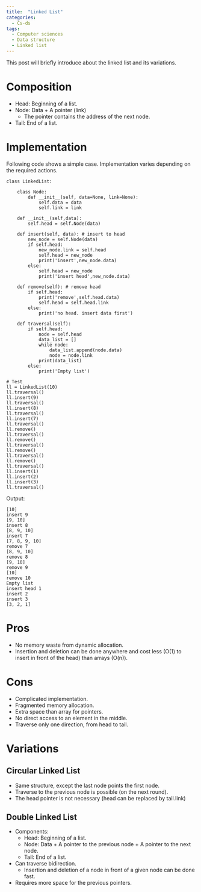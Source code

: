 ```yaml
---
title:  "Linked List"
categories:
  - Cs-ds
tags:
  - Computer sciences
  - Data structure
  - Linked list
---
```


This post will briefly introduce about the linked list and its variations.

# Composition

- Head: Beginning of a list. 
- Node: Data + A pointer (link)
    - The pointer contains the address of the next node.
- Tail: End of a list. 

# Implementation

Following code shows a simple case. Implementation varies depending on the required actions.

```
class LinkedList:
    
    class Node:
        def __init__(self, data=None, link=None):
            self.data = data
            self.link = link

    def __init__(self,data):
        self.head = self.Node(data)
        
    def insert(self, data): # insert to head
        new_node = self.Node(data)
        if self.head:
            new_node.link = self.head
            self.head = new_node
            print('insert',new_node.data)
        else:
            self.head = new_node
            print('insert head',new_node.data)
        
    def remove(self): # remove head
        if self.head:
            print('remove',self.head.data)
            self.head = self.head.link
        else:
            print('no head. insert data first')

    def traversal(self):
        if self.head:
            node = self.head
            data_list = []
            while node:
                data_list.append(node.data)
                node = node.link
            print(data_list)
        else:
            print('Empty list')

# Test
ll = LinkedList(10)
ll.traversal()
ll.insert(9)
ll.traversal()
ll.insert(8)
ll.traversal()
ll.insert(7)
ll.traversal()
ll.remove()
ll.traversal()
ll.remove()
ll.traversal()
ll.remove()
ll.traversal()
ll.remove()
ll.traversal()
ll.insert(1)
ll.insert(2)
ll.insert(3)
ll.traversal()
```
Output:
```
[10]
insert 9
[9, 10]
insert 8
[8, 9, 10]
insert 7
[7, 8, 9, 10]
remove 7
[8, 9, 10]
remove 8
[9, 10]
remove 9
[10]
remove 10
Empty list
insert head 1
insert 2
insert 3
[3, 2, 1]

```


# Pros
- No memory waste from dynamic allocation.
- Insertion and deletion can be done anywhere and cost less (O(1) to insert in front of the head) than arrays (O(n)).

# Cons
- Complicated implementation.
- Fragmented memory allocation.
- Extra space than array for pointers.
- No direct access to an element in the middle.
- Traverse only one direction, from head to tail.


# Variations 

## Circular Linked List
- Same structure, except the last node points the first node.
- Traverse to the previous node is possible (on the next round).
- The head pointer is not necessary (head can be replaced by tail.link)

## Double Linked List
- Components:
    - Head: Beginning of a list. 
    - Node: Data + A pointer to the previous node + A pointer to the next node.
    - Tail: End of a list. 
- Can traverse bidirection.
    - Insertion and deletion of a node in front of a given node can be done fast.
- Requires more space for the previous pointers.
